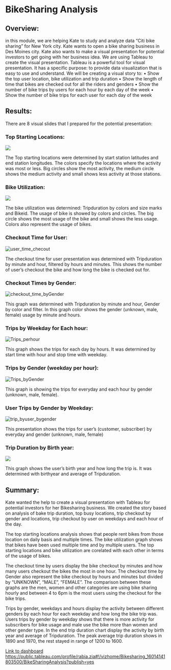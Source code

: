 # BikeSharing Analysis
## Overview:
in this module, we are helping Kate to study and analyze data “Citi bike sharing” for New York city. Kate wants to open a bike sharing business in Des Moines city. Kate also wants to make a visual presentation for potential investors to get going with her business idea. We are using Tableau to create the visual presentation. 
Tableau is a powerful tool for visual presentation. It has a specific purpose: to provide data visualization that is easy to use and understand. We will be creating a visual story to:
•	Show the top user location, bike utilization and trip duration
•	Show the length of time that bikes are checked out for all the riders and genders
•	Show the number of bike trips by users for each hour by each day of the week
•	Show the number of bike trips for each user for each day of the week
## Results:
There are 8 visual slides that I prepared for the potential presentation:
### Top Starting Locations:
![](https://user-images.githubusercontent.com/67460581/95141218-d695db00-072d-11eb-880d-db1bc43bfd62.PNG)
 
The Top starting locations were determined by start station latitudes and end station longitudes. The colors specify the locations where the activity was most or less. Big circles show the most activity, the medium circle shows the medium activity and small shows less activity at those stations.

### Bike Utilization:
![](https://user-images.githubusercontent.com/67460581/95141210-cf6ecd00-072d-11eb-9c88-ac8eed943f65.PNG)

The bike utilization was determined: Tripduration by colors and size marks and Bikeid.  The usage of bike is showed by colors and circles. The big circle shows the most usage of the bike and small shows the less usage. Colors also represent the usage of bikes.

### Checkout Time for User:
![user_time_checout](https://user-images.githubusercontent.com/67460581/95141247-e31a3380-072d-11eb-9a98-4074495c994b.PNG)
  
The checkout time for user presentation was determined with Tripduration by minute and hour, filtered by hours and minutes. This shows the number of user’s checkout the bike and how long the bike is checked out for.

### Checkout Times by Gender:
![checkout_time_byGender](https://user-images.githubusercontent.com/67460581/95141195-c7af2880-072d-11eb-88c1-c06998651a57.PNG)
 
This graph was determined with Tripduration by minute and hour, Gender by color and filter.
In this graph color shows the gender (unknown, male, female) usage by minute and hours. 

### Trips by Weekday for Each hour:
![Trips_perhour](https://user-images.githubusercontent.com/67460581/95141239-e01f4300-072d-11eb-8a37-00a0a5f0666b.PNG)
 
This graph shows the trips for each day by hours. It was determined by start time with hour and stop time with weekday.

### Trips by Gender (weekday per hour):
![Trips_byGender](https://user-images.githubusercontent.com/67460581/95141235-ddbce900-072d-11eb-9f6d-7331c2d9d69c.PNG)
 
This graph is showing the trips for everyday and each hour by gender (unknown, male, female).

### User Trips by Gender by Weekday:
![trip_byuser_bygender](https://user-images.githubusercontent.com/67460581/95141225-d990cb80-072d-11eb-8216-72f0936833f9.PNG)
 
This presentation shows the trips for user’s (customer, subscriber) by everyday and gender (unknown, male, female)

### Trip Duration by Birth year:
![](https://user-images.githubusercontent.com/67460581/95141232-db5a8f00-072d-11eb-9ae7-0575416598d7.PNG)
 
This graph shows the user’s birth year and how long the trip is. It was determined with birthyear and average of Tripduration.

## Summary:


Kate wanted the help to create a visual presentation with Tableau for potential investors for her Bikesharing business. We created the story based on analysis of bake trip duration, top busy locations, trip checkout by gender and locations, trip checkout by user on weekdays and each hour of the day.

The top starting locations analysis shows that people rent bikes from those location on daily basis and multiple times. The bike utilization graph shows that bikes have been used multiple time and by multiple users. The top starting locations and bike utilization are corelated with each other in terms of the usage of bikes. 

The checkout time by users display the bike checkout by minutes and how many users checkout the bikes the most in one hour. The checkout time by Gender also represent the bike checkout by hours and minutes but divided by “UNKNOWN”, “MALE”, “FEMALE”. The comparison between these graphs are the men, women and other categories are using bike sharing hourly and between 4 to 6pm is the most users using the checkout for the bike trips.

Trips by gender, weekdays and hours display the activity between different genders by each hour for each weekday and how long the bike trip was. Users trips by gender by weekday shows that there is more activity for subscribers for bike usage and male use the bike more than women and other gender type. 
In the end trip duration chart display the activity by birth year and average of Tripduration. The peak average trip duration shows in 1890 and 1970, the rest stayed in range of 1200 to 1600. 

[Link to dashboard](“https://public.tableau.com/profile/rabia.zia#!/vizhome/Bikesharing_16014141803500/BikeSharingAnalysis?publish=yes”)
https://public.tableau.com/profile/rabia.zia#!/vizhome/Bikesharing_16014141803500/BikeSharingAnalysis?publish=yes


















